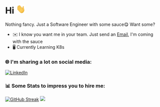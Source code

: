 # Hi <img src="https://github.com/timokonkwo/timokonkwo/blob/main/wave.gif" width="30px" height="30px"> 

<p align="left">Nothing fancy. Just a Software Engineer with some sauce😋 Want some?</p>

* ✉️ I know you want me in your team. Just send an [Email](mailto:proftoby97@gmail.com), I'm coming with the sauce
* 🖥️ Currently Learning K8s

### 🌐 I'm sharing a lot on social media:
[![LinkedIn](https://img.shields.io/badge/LinkedIn-%230077B5.svg?logo=linkedin&logoColor=white)](https://linkedin.com/in/proftoby)

### 📊 Some Stats to impress you to hire me:
[![GitHub Streak](https://streak-stats.demolab.com/?user=profsam97)](https://git.io/streak-stats)
![](https://github-readme-stats.vercel.app/api?username=profsam97&theme=react&hide_border=false&include_all_commits=true&count_private=true)<br/>

